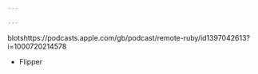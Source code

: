 ```yaml
---

---
```

  blotshttps://podcasts.apple.com/gb/podcast/remote-ruby/id1397042613?i=1000720214578
- Flipper